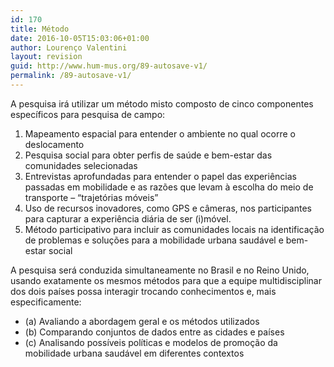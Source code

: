 ```yaml
---
id: 170
title: Método
date: 2016-10-05T15:03:06+01:00
author: Lourenço Valentini
layout: revision
guid: http://www.hum-mus.org/89-autosave-v1/
permalink: /89-autosave-v1/
---
```

A pesquisa irá utilizar um método misto composto de cinco componentes específicos para pesquisa de campo:

  1. Mapeamento espacial para entender o ambiente no qual ocorre o deslocamento
  2. Pesquisa social para obter perfis de saúde e bem-estar das comunidades selecionadas
  3. Entrevistas aprofundadas para entender o papel das experiências passadas em mobilidade e as razões que levam à escolha do meio de transporte &#8211; “trajetórias móveis”
  4. Uso de recursos inovadores, como GPS e câmeras, nos participantes para capturar a experiência diária de ser (i)móvel.
  5. Método participativo para incluir as comunidades locais na identificação de problemas e soluções para a mobilidade urbana saudável e bem-estar social

A pesquisa será conduzida simultaneamente no Brasil e no Reino Unido, usando exatamente os mesmos métodos para que a equipe multidisciplinar dos dois países possa interagir trocando conhecimentos e, mais especificamente:

  * (a) Avaliando a abordagem geral e os métodos utilizados
  * (b) Comparando conjuntos de dados entre as cidades e países
  * (c) Analisando possíveis políticas e modelos de promoção da mobilidade urbana saudável em diferentes contextos